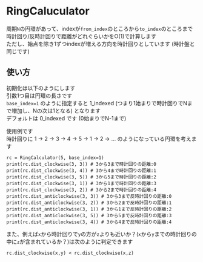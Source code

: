 # RingCaluculator

周期`N`の円環があって、indexが`from_index`のところから`to_index`のところまで時計回り/反時計回りで距離がどれぐらいかをO(1)で計算します  
ただし、始点を除き1ずつindexが増える方向を時計回りとしています (時計盤と同じです)  

## 使い方

初期化は以下のようにします  
引数1つ目は円環の長さです  
`base_index=1` のように指定すると 1_indexed (つまり1始まりで時計回りでNまで増加し、Nの次は1となる) となります  
デフォルトは 0_indexed です (0始まりでN-1まで)  

使用例です  
時計回りに 1 -> 2 -> 3 -> 4 -> 5 -> 1 -> 2 -> ... のようになっている円環を考えます 　

```
rc = RingCalculator(5, base_index=1)
print(rc.dist_clockwise(3, 3)) # 3から3まで時計回りの距離:0
print(rc.dist_clockwise(3, 4)) # 3から4まで時計回りの距離:1
print(rc.dist_clockwise(3, 5)) # 3から5まで時計回りの距離:2
print(rc.dist_clockwise(3, 1)) # 3から1まで時計回りの距離:3
print(rc.dist_clockwise(3, 2)) # 3から2まで時計回りの距離:4
print(rc.dist_anticlockwise(3, 3)) # 3から3まで反時計回りの距離:0
print(rc.dist_anticlockwise(3, 2)) # 3から2まで反時計回りの距離:1
print(rc.dist_anticlockwise(3, 1)) # 3から1まで反時計回りの距離:2
print(rc.dist_anticlockwise(3, 5)) # 3から5まで反時計回りの距離:3
print(rc.dist_anticlockwise(3, 4)) # 3から4まで反時計回りの距離:4
```

また、例えば`x`から時計回りで`y`の方が`z`よりも近いか？(`x`から`y`までの時計回りの中に`z`が含まれているか？)は次のように判定できます  
```
rc.dist_clockwise(x,y) < rc.dist_clockwise(x,z)
```
